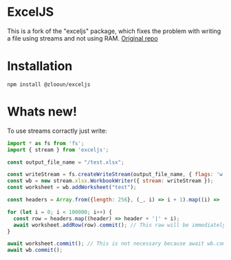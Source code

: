 # ExcelJS

This is a fork of the "exceljs" package, which fixes the problem with writing a file using streams and not using RAM.
<a href="https://github.com/exceljs/exceljs">Original repo</a>

# Installation

```shell
npm install @zlooun/exceljs
```

# Whats new!
To use streams corractly just write:

```javascript
import * as fs from 'fs';
import { stream } from 'exceljs';

const output_file_name = "/test.xlsx";

const writeStream = fs.createWriteStream(output_file_name, { flags: 'w' });
const wb = new stream.xlsx.WorkbookWriter({ stream: writeStream });
const worksheet = wb.addWorksheet("test");

const headers = Array.from({length: 256}, (_, i) => i + 1).map((i) => 'test' + i);

for (let i = 0; i < 100000; i++) {
  const row = headers.map((header) => header + '|' + i);
  await worksheet.addRow(row).commit(); // This raw will be immediately written to disk and will not clog RAM.
}

await worksheet.commit(); // This is not necessary because await wb.commit() is used, but you can also write to disk not raw by raw, but worksheet by worksheet.
await wb.commit();
```